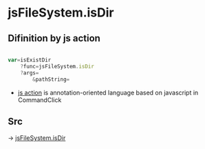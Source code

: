 # jsFileSystem.isDir

## Difinition by js action

```js.js

var=isExistDir
	?func=jsFileSystem.isDir
	?args=
		&pathString=
```

- [js action]() is annotation-oriented language based on javascript in CommandClick

## Src

-> [jsFileSystem.isDir](https://github.com/puutaro/CommandClick/blob/master/app/src/main/java/com/puutaro/commandclick/fragment_lib/terminal_fragment/js_interface/file/JsFileSystem.kt#L421)


